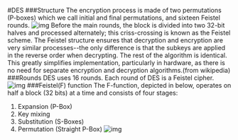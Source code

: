 #DES
###Structure
The encryption process is made of two permutations (P-boxes) which we call initial and final permutations, and sixteen Feistel rounds.
![img](https://cloud.githubusercontent.com/assets/9131176/9483704/8ed983de-4bd5-11e5-9a52-c10c1db62404.png)
Before the main rounds, the block is divided into two 32-bit halves and processed alternately; this criss-crossing is known as the Feistel scheme. The Feistel structure ensures that decryption and encryption are very similar processes--the only difference is that the subkeys are applied in the reverse order when decrypting. The rest of the algorithm is identical. This greatly simplifies implementation, particularly in hardware, as there is no need for separate encryption and decryption algorithms.(from wikipedia)
###Rounds
DES uses 16 rounds. Each round of DES is a Feistel cipher.
![img](https://cloud.githubusercontent.com/assets/9131176/9483708/9281a71e-4bd5-11e5-8357-05fa70b4ce6c.png)
###Feistel(F) function
The F-function, depicted in below, operates on half a block (32 bits) at a time and consists of four stages:
1. Expansion (P-Box)
2. Key mixing
3. Substitution (S-Boxes)
4. Permutation (Straight P-Box)
![img](https://cloud.githubusercontent.com/assets/9131176/9483697/8b63dda8-4bd5-11e5-91ef-b52c34c81bc4.png)
